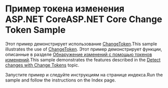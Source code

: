 # <a name="aspnet-core-change-token-sample"></a><span data-ttu-id="4b89e-101">Пример токена изменения ASP.NET Core</span><span class="sxs-lookup"><span data-stu-id="4b89e-101">ASP.NET Core Change Token Sample</span></span>

<span data-ttu-id="4b89e-102">Этот пример демонстрирует использование [ChangeToken](https://docs.microsoft.com/dotnet/api/microsoft.extensions.primitives.changetoken).</span><span class="sxs-lookup"><span data-stu-id="4b89e-102">This sample illustrates the use of [ChangeToken](https://docs.microsoft.com/dotnet/api/microsoft.extensions.primitives.changetoken).</span></span> <span data-ttu-id="4b89e-103">Этот пример демонстрирует функции, описанные в разделе [Обнаружение изменений с помощью токенов изменений](https://docs.microsoft.com/aspnet/core/fundamentals/change-tokens).</span><span class="sxs-lookup"><span data-stu-id="4b89e-103">This sample demonstrates the features described in the [Detect changes with Change Tokens](https://docs.microsoft.com/aspnet/core/fundamentals/change-tokens) topic.</span></span>

<span data-ttu-id="4b89e-104">Запустите пример и следуйте инструкциям на странице индекса.</span><span class="sxs-lookup"><span data-stu-id="4b89e-104">Run the sample and follow the instructions on the Index page.</span></span>
